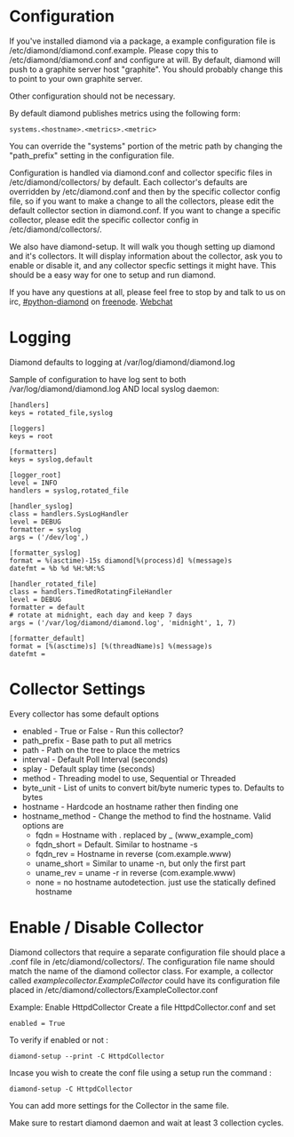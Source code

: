 Configuration
=====

If you've installed diamond via a package, a example configuration file is /etc/diamond/diamond.conf.example.
Please copy this to /etc/diamond/diamond.conf and configure at will. By default, diamond
will push to a graphite server host "graphite". You should probably change this to point to your own graphite server.

Other configuration should not be necessary.

By default diamond publishes metrics using the following form:

    systems.<hostname>.<metrics>.<metric>

You can override the "systems" portion of the metric path by changing the "path_prefix" setting in the configuration file.

Configuration is handled via diamond.conf and collector specific files in /etc/diamond/collectors/ by default. Each collector's defaults are overridden by /etc/diamond.conf and then by the specific collector config file, so if you want to make a change to all the collectors, please edit the default collector section in diamond.conf. If you want to change a specific collector, please edit the specific collector config in /etc/diamond/collectors/.

We also have diamond-setup. It will walk you though setting up diamond and it's collectors. It will display information about the collector, ask you to enable or disable it, and any collector specfic settings it might have. This should be a easy way for one to setup and run diamond.

If you have any questions at all, please feel free to stop by and talk to us on irc, [#python-diamond](irc://chat.freenode.net:6667/%23python-diamond) on [freenode](http://www.freenode.net). [Webchat](http://webchat.freenode.net/?channels=python-diamond)

Logging
=====

Diamond defaults to logging at /var/log/diamond/diamond.log

Sample of configuration to have log sent to both /var/log/diamond/diamond.log AND local syslog daemon:

```
[handlers]
keys = rotated_file,syslog

[loggers]
keys = root

[formatters]
keys = syslog,default

[logger_root]
level = INFO
handlers = syslog,rotated_file

[handler_syslog]
class = handlers.SysLogHandler
level = DEBUG
formatter = syslog
args = ('/dev/log',)

[formatter_syslog]
format = %(asctime)-15s diamond[%(process)d] %(message)s
datefmt = %b %d %H:%M:%S

[handler_rotated_file]
class = handlers.TimedRotatingFileHandler
level = DEBUG
formatter = default
# rotate at midnight, each day and keep 7 days
args = ('/var/log/diamond/diamond.log', 'midnight', 1, 7)

[formatter_default]
format = [%(asctime)s] [%(threadName)s] %(message)s
datefmt =
```

Collector Settings
=====

Every collector has some default options

 * enabled          - True or False - Run this collector?
 * path_prefix      - Base path to put all metrics
 * path             - Path on the tree to place the metrics
 * interval         - Default Poll Interval (seconds)
 * splay            - Default splay time (seconds)
 * method           - Threading model to use, Sequential or Threaded
 * byte_unit        - List of units to convert bit/byte numeric types to. Defaults to bytes
 * hostname         - Hardcode an hostname rather then finding one
 * hostname_method  - Change the method to find the hostname. Valid options are
   * fqdn        = Hostname with . replaced by _ (www_example_com)
   * fqdn_short  = Default. Similar to hostname -s
   * fqdn_rev    = Hostname in reverse (com.example.www)
   * uname_short = Similar to uname -n, but only the first part
   * uname_rev   = uname -r in reverse (com.example.www)
   * none        = no hostname autodetection. just use the statically defined hostname

Enable / Disable Collector
===

Diamond collectors that require a separate configuration file should place a
.conf file in /etc/diamond/collectors/.
The configuration file name should match the name of the diamond collector
class.  For example, a collector called
*examplecollector.ExampleCollector* could have its configuration file placed in
/etc/diamond/collectors/ExampleCollector.conf


Example:
Enable HttpdCollector
Create a file HttpdCollector.conf and set 
```
enabled = True
```

To verify if enabled or not :
```
diamond-setup --print -C HttpdCollector
```

Incase you wish to create the conf file using a setup run the command :
```
diamond-setup -C HttpdCollector
```

You can add more settings for the Collector in the same file.

Make sure to restart diamond daemon and wait at least 3 collection cycles.